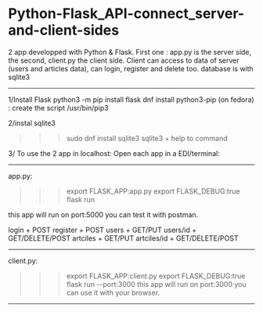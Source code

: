 # Python-Flask_API-connect_server-and-client-sides
 2 app developped with Python &amp; Flask. First one : app.py is the server side, the second, client.py the client side. Client can access to data of server (users and articles data), can login, register and delete too.
database is with sqlite3

*****************************************

1/Install Flask
python3 -m pip install flask
dnf install python3-pip (on fedora) : create the script /usr/bin/pip3


2/instal sqlite3
>>>sudo dnf install sqlite3
>>>sqlite3 + help to command


3/ To use the 2 app in localhost:
Open each app in a EDI/terminal:

-----------------
app.py:

>>>export FLASK_APP:app.py export FLASK_DEBUG:true
>>>flask run

this app will run on port:5000 
you can test it with postman.

login + POST
register + POST
users + GET/PUT
users/id + GET/DELETE/POST
artciles + GET/PUT
artciles/id + GET/DELETE/POST

------------------
client.py:

>>>export FLASK_APP:client.py export FLASK_DEBUG:true
>>>flask run --port:3000
this app will run on port:3000
you can use it with your browser.

------------------
